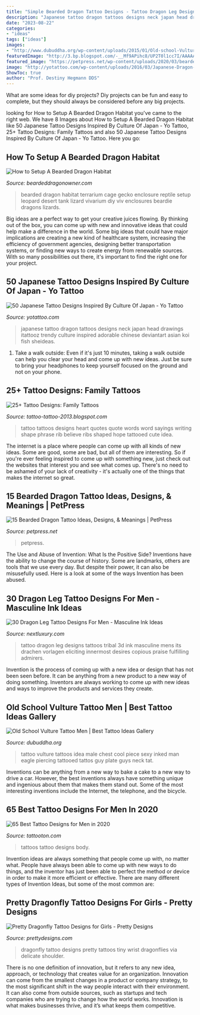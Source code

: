 ```yaml
---
title: "Simple Bearded Dragon Tattoo Designs - Tattoo Dragon Leg Designs Tattoos Tribal 3d Ink Masculine Mens Its Drachen Vorlagen Eliciting Innermost Desires Copious Praise Fulfilling Admirers"
description: "Japanese tattoo dragon tattoos designs neck japan head drawings itattooz trendy culture inspired adorable chinese deviantart asian koi fish sheideas"
date: "2023-08-22"
categories:
- "ideas"
tags: ["ideas"]
images:
- "http://www.dubuddha.org/wp-content/uploads/2015/01/Old-school-Vulture-free-tattoo-design-idea-for-men.jpg"
featuredImage: "http://3.bp.blogspot.com/-__Mf9APihc8/UP2T0l1cc7I/AAAAAAAABNI/m22p9rrwEko/s1600/family_tattoo_35.jpg"
featured_image: "https://petpress.net/wp-content/uploads/2020/03/bearded-dragon-footprint-tattoo-cool.jpg"
image: "http://yotattoo.com/wp-content/uploads/2016/03/Japanese-Dragon-Tattoo-Designs-ideas.jpg"
ShowToc: true
author: "Prof. Destiny Hegmann DDS"
---
```



What are some ideas for diy projects?
Diy projects can be fun and easy to complete, but they should always be considered before any big projects.

	

		
looking for How to Setup A Bearded Dragon Habitat you've came to the right web. We have 8 Images about How to Setup A Bearded Dragon Habitat like 50 Japanese Tattoo Designs Inspired By Culture Of Japan - Yo Tattoo, 25+ Tattoo Designs: Family Tattoos and also 50 Japanese Tattoo Designs Inspired By Culture Of Japan - Yo Tattoo. Here you go:
		
    
## How To Setup A Bearded Dragon Habitat

<img loading=lazy src="http://beardeddragonowner.com/wp-content/uploads/2018/12/5330c9177b74bc6642570649d68a7a05.jpg" onerror="this.onerror=null;this.src='https://tse3.mm.bing.net/th?id=OIP.O6ORZ0aQpoUFpx7k-t_xUQHaFb&amp;pid=15.1';" alt="How to Setup A Bearded Dragon Habitat">

_Source: beardeddragonowner.com_

>bearded dragon habitat terrarium cage gecko enclosure reptile setup leopard desert tank lizard vivarium diy viv enclosures beardie dragons lizards. 

	

Big ideas are a perfect way to get your creative juices flowing. By thinking out of the box, you can come up with new and innovative ideas that could help make a difference in the world. Some big ideas that could have major implications are creating a new kind of healthcare system, increasing the efficiency of government agencies, designing better transportation systems, or finding new ways to create energy from renewable sources. With so many possibilities out there, it's important to find the right one for your project.

    
## 50 Japanese Tattoo Designs Inspired By Culture Of Japan - Yo Tattoo

<img loading=lazy src="http://yotattoo.com/wp-content/uploads/2016/03/Japanese-Dragon-Tattoo-Designs-ideas.jpg" onerror="this.onerror=null;this.src='https://tse2.mm.bing.net/th?id=OIP.RZAsEN8wqDCHEVoD1UjukwHaJ4&amp;pid=15.1';" alt="50 Japanese Tattoo Designs Inspired By Culture Of Japan - Yo Tattoo">

_Source: yotattoo.com_

>japanese tattoo dragon tattoos designs neck japan head drawings itattooz trendy culture inspired adorable chinese deviantart asian koi fish sheideas. 

	

1. Take a walk outside: Even if it's just 10 minutes, taking a walk outside can help you clear your head and come up with new ideas. Just be sure to bring your headphones to keep yourself focused on the ground and not on your phone.

    
## 25+ Tattoo Designs: Family Tattoos

<img loading=lazy src="http://3.bp.blogspot.com/-__Mf9APihc8/UP2T0l1cc7I/AAAAAAAABNI/m22p9rrwEko/s1600/family_tattoo_35.jpg" onerror="this.onerror=null;this.src='https://tse3.mm.bing.net/th?id=OIP.MzCn-z9BbkX-de_47bOz_QHaFi&amp;pid=15.1';" alt="25+ Tattoo Designs: Family Tattoos">

_Source: tattoo-tattoo-2013.blogspot.com_

>tattoo tattoos designs heart quotes quote words word sayings writing shape phrase rib believe ribs shaped hope tattooed cute idea. 

	

The internet is a place where people can come up with all kinds of new ideas. Some are good, some are bad, but all of them are interesting. So if you're ever feeling inspired to come up with something new, just check out the websites that interest you and see what comes up. There's no need to be ashamed of your lack of creativity - it's actually one of the things that makes the internet so great.

    
## 15 Bearded Dragon Tattoo Ideas, Designs, &amp; Meanings | PetPress

<img loading=lazy src="https://petpress.net/wp-content/uploads/2020/03/bearded-dragon-footprint-tattoo-cool.jpg" onerror="this.onerror=null;this.src='https://tse4.mm.bing.net/th?id=OIP.Y0MTQk08zT95UFg6Xu-rLQHaJ4&amp;pid=15.1';" alt="15 Bearded Dragon Tattoo Ideas, Designs, &amp; Meanings | PetPress">

_Source: petpress.net_

>petpress. 

	

The Use and Abuse of Invention: What Is the Positive Side?
Inventions have the ability to change the course of history. Some are landmarks, others are tools that we use every day. But despite their power, it can also be misusefully used. Here is a look at some of the ways Invention has been abused.

    
## 30 Dragon Leg Tattoo Designs For Men - Masculine Ink Ideas

<img loading=lazy src="http://nextluxury.com/wp-content/uploads/3d-tribal-guys-dragon-leg-tattoo-inspiration.jpg" onerror="this.onerror=null;this.src='https://tse2.mm.bing.net/th?id=OIP.ZMbP6mXeyBrpexrVBYEM7QHaJ3&amp;pid=15.1';" alt="30 Dragon Leg Tattoo Designs For Men - Masculine Ink Ideas">

_Source: nextluxury.com_

>tattoo dragon leg designs tattoos tribal 3d ink masculine mens its drachen vorlagen eliciting innermost desires copious praise fulfilling admirers. 

	

Invention is the process of coming up with a new idea or design that has not been seen before. It can be anything from a new product to a new way of doing something. Inventors are always working to come up with new ideas and ways to improve the products and services they create.

    
## Old School Vulture Tattoo Men | Best Tattoo Ideas Gallery

<img loading=lazy src="http://www.dubuddha.org/wp-content/uploads/2015/01/Old-school-Vulture-free-tattoo-design-idea-for-men.jpg" onerror="this.onerror=null;this.src='https://tse4.mm.bing.net/th?id=OIP.xkUnHFUljfgiTYOmgjNhQwHaM2&amp;pid=15.1';" alt="Old School Vulture Tattoo Men | Best Tattoo Ideas Gallery">

_Source: dubuddha.org_

>tattoo vulture tattoos idea male chest cool piece sexy inked man eagle piercing tattooed tattos guy plate guys neck tat. 

	

Inventions can be anything from a new way to bake a cake to a new way to drive a car. However, the best inventions always have something unique and ingenious about them that makes them stand out. Some of the most interesting inventions include the Internet, the telephone, and the bicycle.

    
## 65 Best Tattoo Designs For Men In 2020

<img loading=lazy src="https://tattooton.com/wp-content/uploads/2017/01/tattoos-for-men-271.jpg" onerror="this.onerror=null;this.src='https://tse3.mm.bing.net/th?id=OIP.l1QcJwVZfWe-_yq_yYH7SQHaJ4&amp;pid=15.1';" alt="65 Best Tattoo Designs for Men in 2020">

_Source: tattooton.com_

>tattoos tattoo designs body. 

	

Invention ideas are always something that people come up with, no matter what. People have always been able to come up with new ways to do things, and the inventor has just been able to perfect the method or device in order to make it more efficient or effective. There are many different types of Invention Ideas, but some of the most common are:

    
## Pretty Dragonfly Tattoo Designs For Girls - Pretty Designs

<img loading=lazy src="http://www.prettydesigns.com/wp-content/uploads/2014/12/Small-Dragonfly-Tattoo.jpg" onerror="this.onerror=null;this.src='https://tse4.mm.bing.net/th?id=OIP.MzxFUKqh2sQQLS13wohFkQHaJ3&amp;pid=15.1';" alt="Pretty Dragonfly Tattoo Designs for Girls - Pretty Designs">

_Source: prettydesigns.com_

>dragonfly tattoo designs pretty tattoos tiny wrist dragonflies via delicate shoulder. 

	

There is no one definition of innovation, but it refers to any new idea, approach, or technology that creates value for an organization. Innovation can come from the smallest changes in a product or company strategy, to the most significant shift in the way people interact with their environment. It can also come from outside sources, such as startups and tech companies who are trying to change how the world works. Innovation is what makes businesses thrive, and it’s what keeps them competitive.

